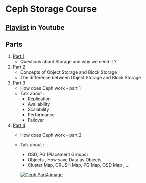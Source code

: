 # Ceph Storage Course 

## [Playlist](https://www.youtube.com/playlist?list=PLRMCwJJwWR1DhlYbrvwXCXbudzfxseo7E) in Youtube 

## Parts 

1. [Part 1](https://youtu.be/nfRwaXDwCiU)
   - Questions about Storage and why we need it ? 
2. [Part 2](https://youtu.be/acKO8a6DwIk)
   - Concepts of Object Storage and Block Storage 
   - The difference between Object Storage and Block Storage
3. [Part 3](https://youtu.be/A5eG8BPNqyQ)
   - How does Ceph work - part 1
   - Talk about :
       - Replication
       - Availability
       - Scalability 
       - Performance
       - Failover
4. [Part 4](https://www.youtube.com/watch?v=HMjKEkrhVv0)
   - How does Ceph work - part 2
   - Talk about :
      - OSD, PG (Placement Groups)
      - Objects , How save Data as Objects
      - Cluster Map, CRUSH Map, PG Map, OSD Map , ...
      
      [![Ceph Part4 image](https://github.com/MortezaBashsiz/YouTube/tree/main/Ceph-Storage/Images/Ceph-4.png?raw=true)](https://github.com/MortezaBashsiz/YouTube/tree/main/Ceph-Storage/Images/Ceph-4.png)